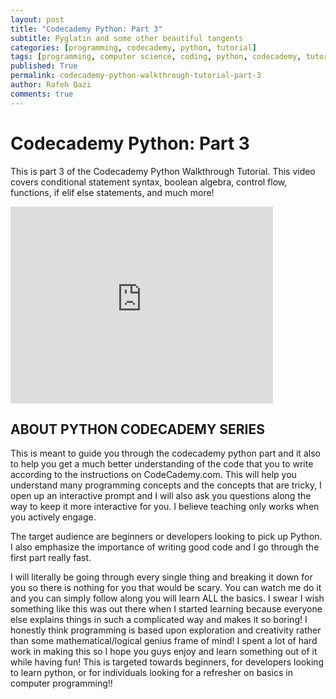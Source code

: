 ```yaml
---
layout: post
title: "Codecademy Python: Part 3"
subtitle: Pyglatin and some other beautiful tangents
categories: [programming, codecademy, python, tutorial]
tags: [programming, computer science, coding, python, codecademy, tutorial, walkthrough, part3]
published: True
permalink: codecademy-python-walkthrough-tutorial-part-3
author: Rafeh Qazi
comments: true
---
```


# Codecademy Python: Part 3
This is part 3 of the Codecademy Python Walkthrough Tutorial. This video covers conditional statement syntax, boolean algebra, control flow, functions, if elif else statements, and much more!
<iframe width="420" height="315" src="https://www.youtube.com/embed/957sccX2HGA" frameborder="0" allowfullscreen></iframe>

## ABOUT PYTHON CODECADEMY SERIES
This is meant to guide you through the codecademy python part and it also to help you get a much better understanding of the code that you to write according to the instructions on CodeCademy.com. This will help you understand many programming concepts and the concepts that are tricky, I open up an interactive prompt and I will also ask you questions along the way to keep it more interactive for you. I believe teaching only works when you actively engage. 

The target audience are beginners or developers looking to pick up Python. I also emphasize the importance of writing good code and I go through the first part really fast.

I will literally be going through every single thing and breaking it down for you so there is nothing for you that would be scary. You can watch me do it and you can simply follow along you will learn ALL the basics. I swear I wish something like this was out there when I started learning because everyone else explains things in such a complicated way and makes it so boring! I honestly think programming is based upon exploration and creativity rather than some mathematical/logical genius frame of mind! I spent a lot of hard work in making this so I hope you guys enjoy and learn something out of it while having fun! This is targeted towards beginners, for developers looking to learn python, or for individuals looking for a refresher on basics in computer programming!!